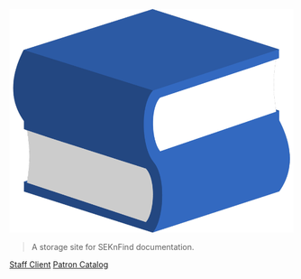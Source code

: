 <img id="logo" src="assets/SEKnFindLogo.png"></img>

> A storage site for SEKnFind documentation.

[Staff Client](https://staff.seknfind.org/)
[Patron Catalog](https://www.seknfind.org/)
